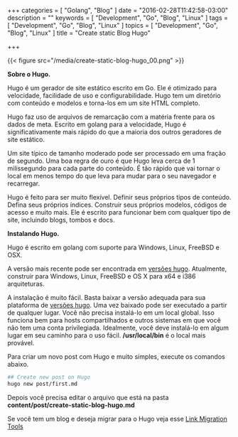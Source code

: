 +++
categories = [ "Golang", "Blog" ]
date = "2016-02-28T11:42:58-03:00"
description = ""
keywords = [ "Development", "Go", "Blog", "Linux" ]
tags  = [ "Development", "Go", "Blog", "Linux" ]
topics = [ "Development", "Go", "Blog", "Linux" ]
title = "Create static Blog Hugo"

+++


{{< figure src="/media/create-static-blog-hugo_00.png" >}}

**Sobre o Hugo.**

Hugo é um gerador de site estático escrito em Go. Ele é otimizado para velocidade, facilidade de uso e configurabilidade. Hugo tem um diretório com conteúdo e modelos e torna-los em um site HTML completo.

Hugo faz uso de arquivos de remarcação com a matéria frente para os dados de meta.
Escrito em golang para a velocidade, Hugo é significativamente mais rápido do que a maioria dos outros geradores de site estático.

Um site típico de tamanho moderado pode ser processado em uma fração de segundo. Uma boa regra de ouro é que Hugo leva cerca de 1 milissegundo para cada parte do conteúdo. É tão rápido que vai tornar o local em menos tempo do que leva para mudar para o seu navegador e recarregar.

Hugo é feito para ser muito flexível. Definir seus próprios tipos de conteúdo. Defina seus próprios índices. Construir seus próprios modelos, códigos de acesso e muito mais. Ele é escrito para funcionar bem com qualquer tipo de site, incluindo blogs, tombos e docs.

**Instalando Hugo.**

Hugo é escrito em golang com suporte para Windows, Linux, FreeBSD e OSX.

A versão mais recente pode ser encontrada em [versões hugo](https://github.com/spf13/hugo/releases). Atualmente, construir para Windows, Linux, FreeBSD e OS X para x64 e i386 arquiteturas.

A instalação é muito fácil. Basta baixar a versão adequada para sua plataforma de [versões hugo](https://github.com/spf13/hugo/releases). Uma vez baixado pode ser executado a partir de qualquer lugar. Você não precisa instalá-lo em um local global. Isso funciona bem para hosts compartilhados e outros sistemas em que você não tem uma conta privilegiada.
Idealmente, você deve instalá-lo em algum lugar em seu caminho para o uso fácil. **/usr/local/bin** é o local mais provável.


Para criar um novo post com Hugo e muito simples, execute os comandos abaixo.

```bash
## Create new post on Hugo
hugo new post/first.md
```

Depois você precisa editar o arquivo que está na pasta **content/post/create-static-blog-hugo.md**

Se você tem um blog e deseja migrar para o Hugo veja esse [Link Migration Tools](https://gohugo.io/tools/#migration-tools)